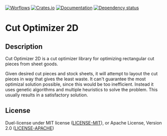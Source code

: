 [![Worflows](https://github.com/jasonrhansen/cut-optimizer-2d/actions/workflows/rust.yml/badge.svg)](https://github.com/jasonrhansen/cut-optimizer-2d/actions)
[![Crates.io](https://img.shields.io/crates/v/cut-optimizer-2d.svg)](https://crates.io/crates/cut-optimizer-2d)
[![Documentation](https://docs.rs/cut-optimizer-2d/badge.svg)](https://docs.rs/cut-optimizer-2d/)
[![Dependency status](https://deps.rs/repo/github/jasonrhansen/cut-optimizer-2d/status.svg)](https://deps.rs/repo/github/jasonrhansen/cut-optimizer-2d)

# Cut Optimizer 2D

## Description

Cut Optimizer 2D is a cut optimizer library for optimizing rectangular cut pieces
from sheet goods.

Given desired cut pieces and stock sheets, it will attempt to layout the cut
pieces in way that gives the least waste.
It can't guarantee the most optimizal solution possible, since this would be too
inefficient. Instead it uses genetic
algorithms and multiple heuristics to solve the problem. This usually results in
a satisfactory solution.

## License

Duel-license under MIT license ([LICENSE-MIT](LICENSE-MIT)), or Apache License, Version 2.0 ([LICENSE-APACHE](LICENSE-APACHE))
